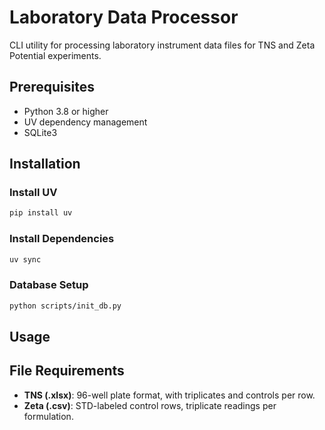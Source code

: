 # Laboratory Data Processor

CLI utility for processing laboratory instrument data files for TNS and Zeta Potential experiments.

## Prerequisites
- Python 3.8 or higher  
- UV dependency management  
- SQLite3

## Installation

### Install UV
```bash
pip install uv
```

### Install Dependencies
```bash
uv sync
```

### Database Setup
```bash
python scripts/init_db.py
```

## Usage



## File Requirements
- **TNS (.xlsx)**: 96-well plate format, with triplicates and controls per row.  
- **Zeta (.csv)**: STD-labeled control rows, triplicate readings per formulation.  
